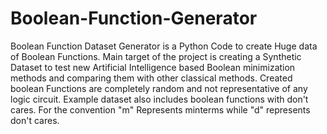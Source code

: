 # Boolean-Function-Generator
Boolean Function Dataset Generator is a Python Code to create Huge data of Boolean Functions. Main target of the project is creating a Synthetic Dataset to test new Artificial Intelligence based Boolean minimization methods and comparing them with other classical methods. Created boolean Functions are completely random and not representative of any logic circuit. Example dataset also includes boolean functions with don't cares. For the convention "m" Represents minterms while "d" represents don't cares.
